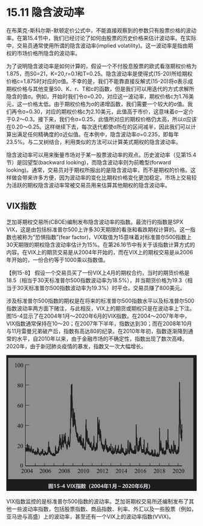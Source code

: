 # 15.11 隐含波动率

在布莱克-斯科尔斯-默顿定价公式中，不能直接观察到的参数只有股票价格的波动率。在第15.4节中，我们已经讨论了如何由股票的历史价格来估计波动率。在实际中，交易员通常使用所谓的隐含波动率(implied volatility)。这一波动率是指由期权的市场价格所隐含的波动率。

为了说明隐含波动率是如何计算的，假设一个不付股息股票的欧式看涨期权价格为1.875，而S0=21，K=20,r=0.1和T=0.25。隐含波动率是使得式(15-20)所给期权价格c=1.875时对应的σ值。不幸的是，我们不能靠直接反解式(15-20)将σ表示成期权价格与其他变量S0、K、r、T和c的函数，但是我们可以用迭代的方式求解所隐含的值σ。例如，开始时我们令σ=0.20，对应这一波动率，期权价格c为1.76美元，这一价格太低。由于期权价格为σ的递增函数，我们需要一个较大的σ值。我们再令σ=0.30，对应的期权价格c为2.10美元，此值高于市价，这意味着σ一定介于0.2～0.3。接下来，我们令σ=0.25，此值所对应的期权价格仍太高，所以σ应该在0.20～0.25。这样继续下去，每次迭代都使σ所在的区间减半，因此我们可以计算出满足任何精确度的σ近似值。在本例中，隐含波动率σ=0.235，即每年23.5%。与二叉树结合，利用类似的方法可以计算美式期权的隐含波动率。

隐含波动率可以用来衡量市场对于某一股票波动率的观点。历史波动率（见第15.4节）是回望型(backward looking)，而隐含波动率则为前瞻型(forward looking)。通常，交易员对于期权所报出的是隐含波动率，而不是期权的价格。这样做会带来许多方便，因为波动率的变化比期权价格变化更加稳定。市场上交易较为活跃的期权隐含波动率常被交易员用来估算其他期权的隐含波动率。

## VIX指数

芝加哥期权交易所(CBOE)编制发布隐含波动率的指数。最流行的指数是SPX VIX，这是由包括标准普尔500上许多30天期限的看涨和看跌期权计算的。这一指数也被称为“恐惧指数”(fear factor)，VIX取值为15意味着对标准普尔500指数上30天期限的期权隐含波动率估计为15%。在第26.16节中有关于该指数计算方式的内容。在VIX上的期货交易是从2004年开始的，而在VIX上的期权交易是从2006年开始的，一份合约等于1000乘以指数值。

【例15-8】 假设一个交易员买了一份VIX上4月的期权合约，当时的期货价格是18.5（相当于30天标准普尔500指数波动率为18.5%），并当期货价格为19.3（相当于30天标准普尔500指数波动率为19.3%）时平仓。交易员赚了800美元。

涉及标准普尔500指数的期权是在将来的标准普尔500指数水平以及标准普尔500指数波动率两方面下赌注，与此相反，VIX上的期货或期权只是在波动率上下注。图15-4显示了在2004年1月～2020年6月的VIX指数。在2004～2007年年中，VIX指数通常保持在10～20；在2007年下半年，指数达到30；而在2008年10月与11月雷曼兄弟破产后，指数有高达80的纪录。在2010年年初，指数逐渐降到通常的水平，自2010年以来，由于金融市场的不确定性，指数出现了数次高峰。2020年，由于新冠肺炎疫情的暴发，指数又一次大幅增长。

![](images/2024-03-04-16-25-09.png)

VIX指数监控的是标准普尔500指数的波动率。芝加哥期权交易所还编制发布了其他一些波动率指数，包括股票指数、商品指数、利率、外汇以及一些股票（例如，亚马逊与高盛）上的波动率，甚至还有一个VIX上的波动率指数(VVIX)。